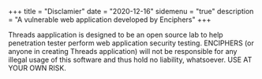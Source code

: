 +++
title = "Disclamier"
date = "2020-12-16"
sidemenu = "true"
description = "A vulnerable web application developed by Enciphers"
+++


Threads aapplication is designed to be an open source lab to help penetration tester perform web application security testing. ENCIPHERS (or anyone in creating Threads application) will not be responsible for any illegal usage of this software and thus hold no liability, whatsoever. USE AT YOUR OWN RISK.
